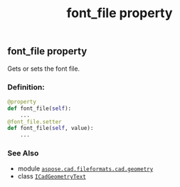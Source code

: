 ﻿---
title: font_file property
second_title: Aspose.CAD for Python via .NET API References
description: 
type: docs
weight: 80
url: /python-net/aspose.cad.fileformats.cad.geometry/icadgeometrytext/font_file/
is_root: false
---

## font_file property


Gets or sets the font file.
### Definition:
```python
@property
def font_file(self):
    ...
@font_file.setter
def font_file(self, value):
    ...
```

### See Also
* module [`aspose.cad.fileformats.cad.geometry`](../../)
* class [`ICadGeometryText`](/cad/python-net/aspose.cad.fileformats.cad.geometry/icadgeometrytext)
